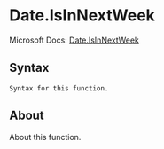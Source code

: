 ---
---

# Date.IsInNextWeek

Microsoft Docs: [Date.IsInNextWeek](https://docs.microsoft.com/en-us/powerquery-m/date-isinnextweek)

## Syntax

```powerquery-m
Syntax for this function.
```

## About

About this function.

